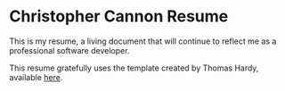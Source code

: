 # Christopher Cannon Resume

This is my resume, a living document that will continue to reflect me as a professional software developer.

This resume gratefully uses the template created by Thomas Hardy, available [here](http://www.thomashardy.me.uk/free-responsive-html-css3-cv-template).
